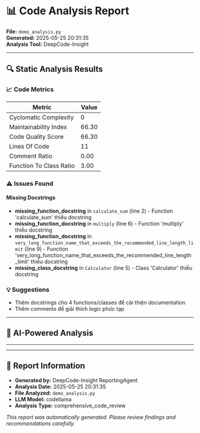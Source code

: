 # 📊 Code Analysis Report

**File:** `demo_analysis.py`  
**Generated:** 2025-05-25 20:31:35  
**Analysis Tool:** DeepCode-Insight  

---

## 🔍 Static Analysis Results

### 📈 Code Metrics

| Metric | Value |
|--------|-------|
| Cyclomatic Complexity | 0 |
| Maintainability Index | 66.30 |
| Code Quality Score | 66.30 |
| Lines Of Code | 11 |
| Comment Ratio | 0.00 |
| Function To Class Ratio | 3.00 |


### ⚠️ Issues Found

#### Missing Docstrings

- **missing_function_docstring** in `calculate_sum` (line 2) - Function 'calculate_sum' thiếu docstring
- **missing_function_docstring** in `multiply` (line 6) - Function 'multiply' thiếu docstring
- **missing_function_docstring** in `very_long_function_name_that_exceeds_the_recommended_line_length_limit` (line 9) - Function 'very_long_function_name_that_exceeds_the_recommended_line_length_limit' thiếu docstring
- **missing_class_docstring** in `Calculator` (line 5) - Class 'Calculator' thiếu docstring

### 💡 Suggestions

- Thêm docstrings cho 4 functions/classes để cải thiện documentation
- Thêm comments để giải thích logic phức tạp

---

## 🤖 AI-Powered Analysis

---

---

## 📝 Report Information

- **Generated by:** DeepCode-Insight ReportingAgent
- **Analysis Date:** 2025-05-25 20:31:35
- **File Analyzed:** `demo_analysis.py`
- **LLM Model:** codellama
- **Analysis Type:** comprehensive_code_review

*This report was automatically generated. Please review findings and recommendations carefully.*